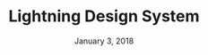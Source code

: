 ---
layout: post
date: January 3, 2018
title: Lightning Design System
company: Salesforce
link: https://www.lightningdesignsystem.com/
image: /images/systems/lightning.jpg
description: The Lightning Design System enables you to build rich enterprise experiences and custom applications with the patterns and established best practices that are native to Salesforce.

---